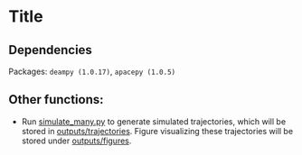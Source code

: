 # Title

## Dependencies
Packages: `deampy (1.0.17)`, `apacepy (1.0.5)`


## Other functions:
- Run [simulate_many.py](simulate_many.py) to generate simulated trajectories, 
  which will be stored in
  [outputs/trajectories](outputs/trajectories). 
  Figure visualizing these trajectories will be stored under [outputs/figures](outputs/figures).